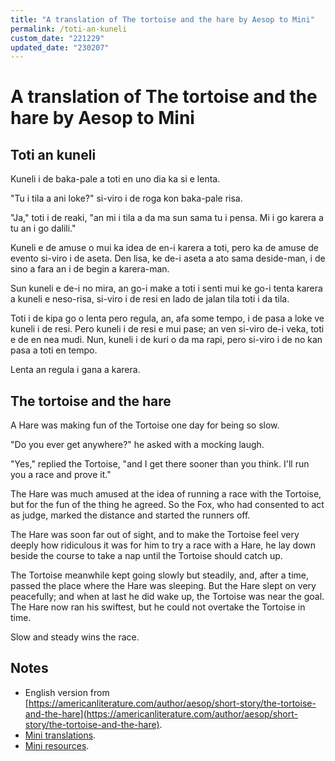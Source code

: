 ```yaml
---
title: "A translation of The tortoise and the hare by Aesop to Mini"
permalink: /toti-an-kuneli
custom_date: "221229"
updated_date: "230207"
---
```


# A translation of The tortoise and the hare by Aesop to Mini

## Toti an kuneli

Kuneli i de baka-pale a toti en uno dia ka si e lenta.

"Tu i tila a ani loke?" si-viro i de roga kon baka-pale risa.

"Ja," toti i de reaki, "an mi i tila a da ma sun sama tu i pensa. Mi i go karera a tu an i go dalili."

Kuneli e de amuse o mui ka idea de en-i karera a toti, pero ka de amuse de evento si-viro i de aseta. Den lisa, ke de-i aseta a ato sama deside-man, i de sino a fara an i de begin a karera-man.

Sun kuneli e de-i no mira, an go-i make a toti i senti mui ke go-i tenta karera a kuneli e neso-risa, si-viro i de resi en lado de jalan tila toti i da tila.

Toti i de kipa go o lenta pero regula, an, afa some tempo, i de pasa a loke ve kuneli i de resi. Pero kuneli i de resi e mui pase; an ven si-viro de-i veka, toti e de en nea mudi. Nun, kuneli i de kuri o da ma rapi, pero si-viro i de no kan pasa a toti en tempo.

Lenta an regula i gana a karera.

## The tortoise and the hare

A Hare was making fun of the Tortoise one day for being so slow.

"Do you ever get anywhere?" he asked with a mocking laugh.

"Yes," replied the Tortoise, "and I get there sooner than you think. I'll run you a race and prove it."

The Hare was much amused at the idea of running a race with the Tortoise, but for the fun of the thing he agreed. So the Fox, who had consented to act as judge, marked the distance and started the runners off.

The Hare was soon far out of sight, and to make the Tortoise feel very deeply how ridiculous it was for him to try a race with a Hare, he lay down beside the course to take a nap until the Tortoise should catch up.

The Tortoise meanwhile kept going slowly but steadily, and, after a time, passed the place where the Hare was sleeping. But the Hare slept on very peacefully; and when at last he did wake up, the Tortoise was near the goal. The Hare now ran his swiftest, but he could not overtake the Tortoise in time.

Slow and steady wins the race.

## Notes

- English version from [https://americanliterature.com/author/aesop/short-story/the-tortoise-and-the-hare](https://americanliterature.com/author/aesop/short-story/the-tortoise-and-the-hare).
- [Mini translations](/mini-translations).
- [Mini resources](/mini-resources).
